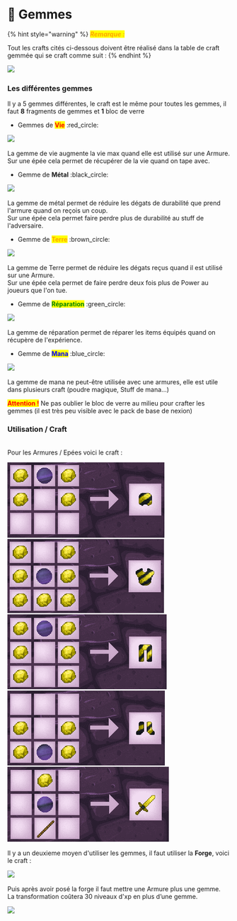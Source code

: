 # 💎 Gemmes



{% hint style="warning" %}
_<mark style="color:orange;">**Remarque :**</mark>_

Tout les crafts cités ci-dessous doivent être réalisé dans la table de craft gemmée qui se craft comme suit :
{% endhint %}

![](<../.gitbook/assets/table de craft gemmée.png>)

### Les différentes gemmes



Il y a 5 gemmes différentes, le craft est le même pour toutes les gemmes, il faut **8** fragments de gemmes et **1** bloc de verre

* Gemmes de <mark style="color:red;">**Vie**</mark> :red\_circle:

![](https://lh5.googleusercontent.com/L1NwHYQxiMW8cMZUuc518KOHD23IuybwArSfr44KGNW4A13iG0uIVQaAYjsc2lba76NXycjfF8gc9w8GGzeVdlTj-1XQY5Np05oYUi0cREHExFaWvsAWiQkmO5qvWfZDO5mxrl-i)

La gemme de vie augmente la vie max quand elle est utilisé sur une Armure. \
Sur une épée cela permet de récupérer de la vie quand on tape avec.

* Gemme de **Métal** :black\_circle:

![](https://lh3.googleusercontent.com/hVHesUnw11eRuxoO40idzwmuCdXvZmyP-UtpXD4EiodS733CUIw4slEm3V9211IR6dtz0H0covDbhhPNediCKlWE2VNuTiSSS9dolMZnAtjGAc9OCixzFa\_rEsRd2wuOaN867-OL)

La gemme de métal permet de réduire les dégats de durabilité que prend l'armure quand on reçois un coup.\
Sur une épée cela permet faire perdre plus de durabilité au stuff de l'adversaire.

* Gemme de <mark style="color:orange;">**Terre**</mark> <mark style="color:orange;"></mark><mark style="color:orange;"></mark> :brown\_circle:

![](https://lh3.googleusercontent.com/ME0OQu7T7a1ba7GMUkM\_MC8hvqpnJKuXqXelWEZiDZ1dpHaQH7oZSLP471pAyz00onWKsmIUxy2ZnV\_xZ2v6QZHQOauKqXDn9OBhp3vrcGGWLuiX2yrJkneYXpNIC2C1ZEu7amsK)

La gemme de Terre permet de réduire les dégats reçus quand il est utilisé sur une Armure.\
Sur une épée cela permet de faire perdre deux fois plus de Power au joueurs que l'on tue.

* Gemme de <mark style="color:green;">**Réparation**</mark> :green\_circle:

![](https://lh6.googleusercontent.com/EZPIhbaFivqx8KQnQV39OP2LgCLq\_VqfjNUeaRr06IoC9JEZh2kNmoz-XDNPvuEKnqJ1uS5nSNRJgCcMQ5uNAfoyzHl3cMcpX3hQwaAbAsdyuwXMq\_XcWX75R6LIVJnOV9D90g7E)

La gemme de réparation permet de réparer les items équipés quand on récupère de l'expérience.

* Gemme de <mark style="color:blue;">**Mana**</mark> :blue\_circle:

![](https://lh4.googleusercontent.com/Ga4pYf9ga7SU2n2tyDop25KGXvoUhIE\_EMh5\_dsYq8AXw\_U4tQpNp7ds-NazZzFMcNxqED--jFNiF0hSQQIVC2n8fidfFmxh6v\_sZ3Xs3fF3ARxM7mjbIyTnwsNFzYVN7DegTkKJ)

La gemme de mana ne peut-être utilisée avec une armures, elle est utile dans plusieurs craft (poudre magique, Stuff de mana...)&#x20;



<mark style="color:red;">**Attention !**</mark> Ne pas oublier le bloc de verre au milieu pour crafter les gemmes (il est très peu visible avec le pack de base de nexion)



### Utilisation / Craft

\
Pour les Armures / Epées voici le craft :

![](<../.gitbook/assets/image (65).png>)![](<../.gitbook/assets/image (55).png>)![](<../.gitbook/assets/image (18).png>)![](<../.gitbook/assets/image (21).png>)![](<../.gitbook/assets/image (51).png>)

Il y a un deuxieme moyen d'utiliser les gemmes, il faut utiliser la **Forge**, voici le craft :

![](https://lh4.googleusercontent.com/DMnQHOWGwHSEidtE8MZguIgUzrLK1Z8TroUu--GWjTYeWzsSSnw5YirQomh\_wXspG0kSePhkCxM6KZvDe6t9cCAdYroh\_Js7X8yOvQDI6XxZL0dCe563qBHg1f-UWhiy8b5hZlkj)

Puis après avoir posé la forge il faut mettre une Armure plus une gemme. \
La transformation coûtera 30 niveaux d'xp en plus d’une gemme.

![](https://lh6.googleusercontent.com/oGcOER9Yqro6bMWk5BmvIJwEuzv11rtbYMb\_HauLCOj6Vus3dTkW3s0V2BetAyAiLgAYIJ-C4nZFoiKsklzznx7S0F1rxWTFOVCSsQCQatiUg2EWtdP--s6hmA\_-R8kA7H\_RVW4R)
